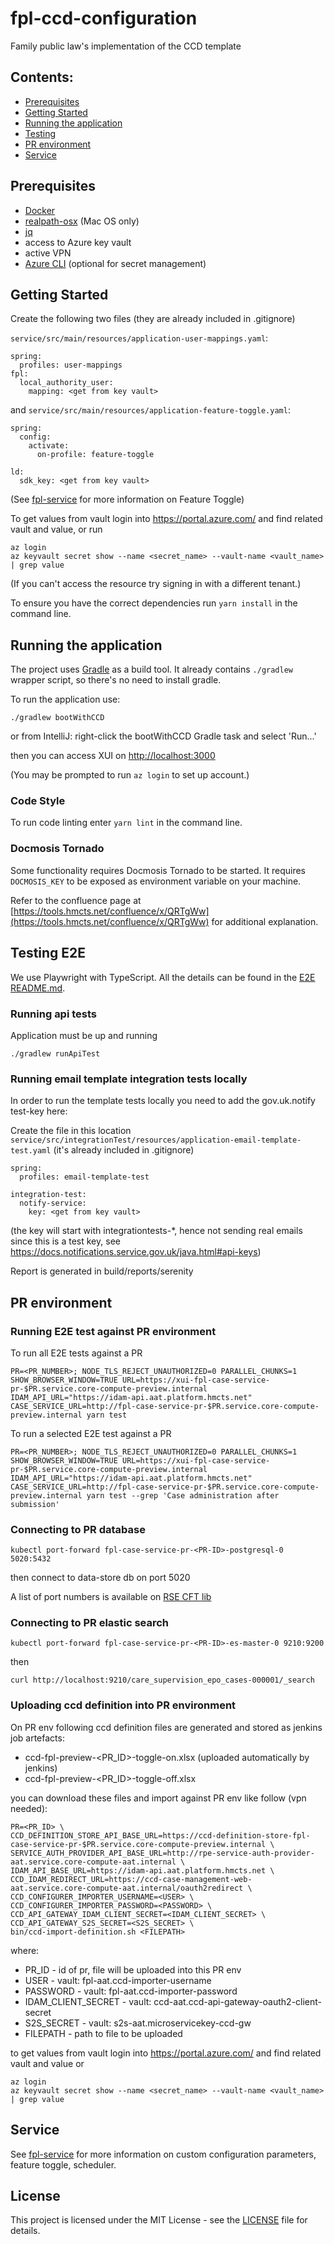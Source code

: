 # fpl-ccd-configuration

Family public law's implementation of the CCD template

## Contents:
- [Prerequisites](#prerequisites)
- [Getting Started](#getting-started)
- [Running the application](#running-the-application)
- [Testing](#testing)
- [PR environment](#pr-environment)
- [Service](#service)

## Prerequisites

- [Docker](https://www.docker.com)
- [realpath-osx](https://github.com/harto/realpath-osx) (Mac OS only)
- [jq](https://stedolan.github.io/jq/)
- access to Azure key vault
- active VPN
- [Azure CLI](https://docs.microsoft.com/en-us/cli/azure/install-azure-cli) (optional for secret management)

## Getting Started

Create the following two files (they are already included in .gitignore)

`service/src/main/resources/application-user-mappings.yaml`:
```
spring:
  profiles: user-mappings
fpl:
  local_authority_user:
    mapping: <get from key vault>
```
and `service/src/main/resources/application-feature-toggle.yaml`:
```
spring:
  config:
    activate:
      on-profile: feature-toggle

ld:
  sdk_key: <get from key vault>
```
(See [fpl-service](service/README.md#custom-flag-values) for more information on Feature Toggle)

To get values from vault login into https://portal.azure.com/ and find related vault and value, or run
```
az login
az keyvault secret show --name <secret_name> --vault-name <vault_name> | grep value
```
(If you can't access the resource try signing in with a different tenant.)

To ensure you have the correct dependencies run `yarn install` in the command line.

## Running the application

The project uses [Gradle](https://gradle.org) as a build tool. It already contains
`./gradlew` wrapper script, so there's no need to install gradle.

To run the application use:
```
./gradlew bootWithCCD
```

or from IntelliJ: right-click the bootWithCCD Gradle task and select 'Run...'

then you can access XUI on [http://localhost:3000](http://localhost:3000)

(You may be prompted to run `az login` to set up account.)

### Code Style
To run code linting enter `yarn lint` in the command line.

### Docmosis Tornado

Some functionality requires Docmosis Tornado to be started.
It requires `DOCMOSIS_KEY` to be exposed as environment variable on your machine.

Refer to the confluence page at [https://tools.hmcts.net/confluence/x/QRTgWw](https://tools.hmcts.net/confluence/x/QRTgWw)
for additional explanation.

## Testing E2E

We use Playwright with TypeScript. All the details can be found in the [E2E README.md](./playwright-e2e/README.md).

### Running api tests

Application must be up and running

```$bash
./gradlew runApiTest
```

### Running email template integration tests locally

In order to run the template tests locally you need to add the gov.uk.notify test-key here:

Create the file in this location `service/src/integrationTest/resources/application-email-template-test.yaml`
(it's already included in .gitignore)
```
spring:
  profiles: email-template-test

integration-test:
  notify-service:
    key: <get from key vault>
```
(the key will start with integrationtests-*, hence not sending real emails since this is a test key,
see https://docs.notifications.service.gov.uk/java.html#api-keys)

Report is generated in build/reports/serenity

## PR environment

### Running E2E test against PR environment

To run all E2E tests against a PR
```$bash
PR=<PR_NUMBER>; NODE_TLS_REJECT_UNAUTHORIZED=0 PARALLEL_CHUNKS=1 SHOW_BROWSER_WINDOW=TRUE URL=https://xui-fpl-case-service-pr-$PR.service.core-compute-preview.internal IDAM_API_URL="https://idam-api.aat.platform.hmcts.net" CASE_SERVICE_URL=http://fpl-case-service-pr-$PR.service.core-compute-preview.internal yarn test
```

To run a selected E2E test against a PR
```$bash
PR=<PR_NUMBER>; NODE_TLS_REJECT_UNAUTHORIZED=0 PARALLEL_CHUNKS=1 SHOW_BROWSER_WINDOW=TRUE URL=https://xui-fpl-case-service-pr-$PR.service.core-compute-preview.internal IDAM_API_URL="https://idam-api.aat.platform.hmcts.net" CASE_SERVICE_URL=http://fpl-case-service-pr-$PR.service.core-compute-preview.internal yarn test --grep 'Case administration after submission'
```

### Connecting to PR database

```$bash
kubectl port-forward fpl-case-service-pr-<PR-ID>-postgresql-0 5020:5432
```
then connect to data-store db on port 5020

A list of port numbers is available on [RSE CFT lib](https://github.com/hmcts/rse-cft-lib#ports)

### Connecting to PR elastic search
```$bash
kubectl port-forward fpl-case-service-pr-<PR-ID>-es-master-0 9210:9200
```
then
```$bash
curl http://localhost:9210/care_supervision_epo_cases-000001/_search
```

### Uploading ccd definition into PR environment
On PR env following ccd definition files are generated and stored as jenkins job artefacts:
- ccd-fpl-preview-<PR_ID>-toggle-on.xlsx (uploaded automatically by jenkins)
- ccd-fpl-preview-<PR_ID>-toggle-off.xlsx

you can download these files and import against PR env like follow (vpn needed):


```$bash
PR=<PR_ID> \
CCD_DEFINITION_STORE_API_BASE_URL=https://ccd-definition-store-fpl-case-service-pr-$PR.service.core-compute-preview.internal \
SERVICE_AUTH_PROVIDER_API_BASE_URL=http://rpe-service-auth-provider-aat.service.core-compute-aat.internal \
IDAM_API_BASE_URL=https://idam-api.aat.platform.hmcts.net \
CCD_IDAM_REDIRECT_URL=https://ccd-case-management-web-aat.service.core-compute-aat.internal/oauth2redirect \
CCD_CONFIGURER_IMPORTER_USERNAME=<USER> \
CCD_CONFIGURER_IMPORTER_PASSWORD=<PASSWORD> \
CCD_API_GATEWAY_IDAM_CLIENT_SECRET=<IDAM_CLIENT_SECRET> \
CCD_API_GATEWAY_S2S_SECRET=<S2S_SECRET> \
bin/ccd-import-definition.sh <FILEPATH>
```

where:
- PR_ID - id of pr, file will be uploaded into this PR env
- USER - vault: fpl-aat.ccd-importer-username
- PASSWORD - vault: fpl-aat.ccd-importer-password
- IDAM_CLIENT_SECRET - vault: ccd-aat.ccd-api-gateway-oauth2-client-secret
- S2S_SECRET - vault: s2s-aat.microservicekey-ccd-gw
- FILEPATH - path to file to be uploaded

to get values from vault login into https://portal.azure.com/ and find related vault and value
or
```$bash
az login
az keyvault secret show --name <secret_name> --vault-name <vault_name> | grep value
```

## Service
See [fpl-service](service/README.md) for more information on custom configuration parameters, feature toggle, scheduler.

## License
This project is licensed under the MIT License - see the [LICENSE](LICENSE.md) file for details.
